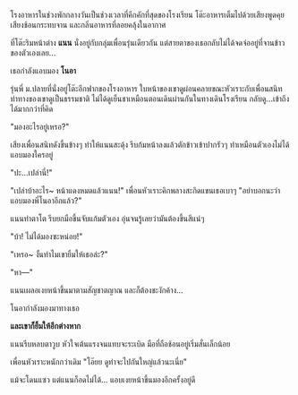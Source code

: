โรงอาหารในช่วงพักกลางวันเป็นช่วงเวลาที่คึกคักที่สุดของโรงเรียน โต๊ะอาหารเต็มไปด้วยเสียงพูดคุย เสียงช้อนกระทบจาน และกลิ่นอาหารที่ลอยคลุ้งในอากาศ

ที่โต๊ะริมหน้าต่าง **แนน** นั่งอยู่กับกลุ่มเพื่อนรุ่นเดียวกัน แต่สายตาของเธอกลับไม่ได้จดจ่ออยู่ที่จานข้าวของตัวเองเลย...

เธอกำลังแอบมอง **โนอา**

รุ่นพี่ ม.ปลายที่นั่งอยู่โต๊ะอีกฟากของโรงอาหาร ใบหน้าของเขาดูผ่อนคลายขณะหัวเราะกับเพื่อนสนิท ท่าทางของเขาดูเป็นธรรมชาติ ไม่ได้ดูเย็นชาเหมือนตอนเดินผ่านกันในทางเดินโรงเรียน กลับดู...เข้าถึงได้มากกว่าที่คิด

"มองอะไรอยู่เหรอ?"

เสียงเพื่อนสนิทดังขึ้นข้างๆ ทำให้แนนสะดุ้ง รีบก้มหน้าลงแล้วตักข้าวเข้าปากรัวๆ ทำเหมือนตัวเองไม่ได้แอบมองใครอยู่

"ปะ...เปล่านี่!"

"เปล่าบ้าอะไร~ หน้าแดงหมดแล้วแนน!" เพื่อนหัวเราะคิกพลางสะกิดแขนเธอเบาๆ "อย่าบอกนะว่าแอบมองพี่โนอาอีกแล้ว?"

แนนทำตาโต รีบยกมือขึ้นจับแก้มตัวเอง อุ่นจนรู้เลยว่ามันต้องขึ้นสีแน่ๆ

"บ้า! ไม่ได้มองซะหน่อย!"

"เหรอ~ งั้นทำไมเขายิ้มให้เธอล่ะ?"

"หา—"

แนนเผลอเงยหน้าขึ้นมาตามสัญชาตญาณ และก็ต้องชะงักค้าง...

โนอากำลังมองมาทางเธอ

**และเขาก็ยิ้มให้อีกต่างหาก**

แนนรีบหลบตาวูบ หัวใจเต้นแรงจนแทบจะระเบิด มือที่ถือช้อนอยู่เริ่มสั่นเล็กน้อย

เพื่อนหัวเราะหนักกว่าเดิม "โอ๊ยย ดูท่าจะไปกันใหญ่แล้วนะเนี่ย"

แม้จะโดนแซว แต่แนนก็อดไม่ได้... แอบเงยหน้าขึ้นมองอีกครั้งอยู่ดี